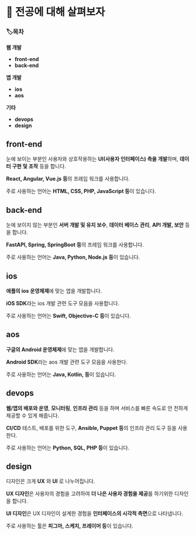 📖 전공에 대해 살펴보자
======
### 🏷️목차
__웹 개발__
- __front-end__
- __back-end__

__앱 개발__

- __ios__
- __aos__

__기타__

- __devops__
- __design__
## front-end 
눈에 보이는 부분인 사용자와 상호작용하는 **UI(사용자 인터페이스) 측을 개발**하며, **데이터 구현 및 조작** 등을 합니다.

**React, Angular, Vue.js 등**의 프레임 워크를 사용합니다.

주로 사용하는 언어는 **HTML, CSS, PHP, JavaScript 등**이 있습니다.
## back-end 
눈에 보이지 않는 부분인 **서버 개발 및 유지 보수**, **데이터 베이스 관리**, **API 개발, 보안** 등을 합니다.

**FastAPI, Spring, SpringBoot 등**의 프레임 워크를 사용합니다.

주로 사용하는 언어는 **Java, Python, Node.js 등**이 있습니다.

## ios 
**애플의 ios 운영체제**에 맞는 앱을 개발합니다.

**iOS SDK**라는 ios 개발 관련 도구 모음을 사용합니다.

주로 사용하는 언어는 **Swift, Objective-C 등**이 있습니다.
## aos 
**구글의  Android 운영체제**에 맞는 앱을 개발합니다.

**Android SDK**라는 aos 개발 관련 도구 모음을 사용한다.

주로 사용하는 언어는 **Java, Kotlin, 등**이 있습니다.
## devops 
**웹/앱의 배포와 운영**, **모니터링**, **인프라 관리** 등을 하며 서비스를 빠른 속도로 안
전하게 제공할 수 있게 해줍니다.

**CI/CD** 테스트, 배포를 위한 도구, **Ansible, Puppet 등**의 인프라 관리 도구 등을 사용한다.

주로 사용하는 언어는 **Python, SQL, PHP 등**이 있습니다.
## design 
디자인은 크게 **UX** 와 **UI** 로 나누어집니다.

**UX 디자인**은 사용자의 경험을 고려하여 **더 나은 사용자 경험을 제공**를 하기위한 디자인을 합니다.

**UI 디자인**은 UX 디자인이 설계한 경험을 **인터페이스의 시각적 측면**으로 나타냅니다.

주로 사용하는 툴은 **피그마, 스케치, 프레이머 등**이 있습니다.